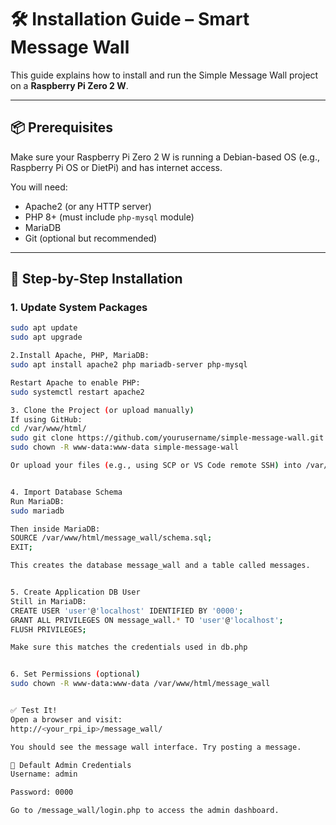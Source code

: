 # 🛠️ Installation Guide – Smart Message Wall

This guide explains how to install and run the Simple Message Wall project on a **Raspberry Pi Zero 2 W**.

---

## 📦 Prerequisites

Make sure your Raspberry Pi Zero 2 W is running a Debian-based OS (e.g., Raspberry Pi OS or DietPi) and has internet access.

You will need:

- Apache2 (or any HTTP server)
- PHP 8+ (must include `php-mysql` module)
- MariaDB
- Git (optional but recommended)

---

## 🔧 Step-by-Step Installation

### 1. Update System Packages

```bash
sudo apt update
sudo apt upgrade

2.Install Apache, PHP, MariaDB:
sudo apt install apache2 php mariadb-server php-mysql

Restart Apache to enable PHP:
sudo systemctl restart apache2

3. Clone the Project (or upload manually)
If using GitHub:
cd /var/www/html/
sudo git clone https://github.com/yourusername/simple-message-wall.git
sudo chown -R www-data:www-data simple-message-wall

Or upload your files (e.g., using SCP or VS Code remote SSH) into /var/www/html/message_wall/


4. Import Database Schema
Run MariaDB:
sudo mariadb

Then inside MariaDB:
SOURCE /var/www/html/message_wall/schema.sql;
EXIT;

This creates the database message_wall and a table called messages.


5. Create Application DB User
Still in MariaDB:
CREATE USER 'user'@'localhost' IDENTIFIED BY '0000';
GRANT ALL PRIVILEGES ON message_wall.* TO 'user'@'localhost';
FLUSH PRIVILEGES;

Make sure this matches the credentials used in db.php


6. Set Permissions (optional)
sudo chown -R www-data:www-data /var/www/html/message_wall


✅ Test It!
Open a browser and visit:
http://<your_rpi_ip>/message_wall/

You should see the message wall interface. Try posting a message.

🧪 Default Admin Credentials
Username: admin

Password: 0000

Go to /message_wall/login.php to access the admin dashboard.



